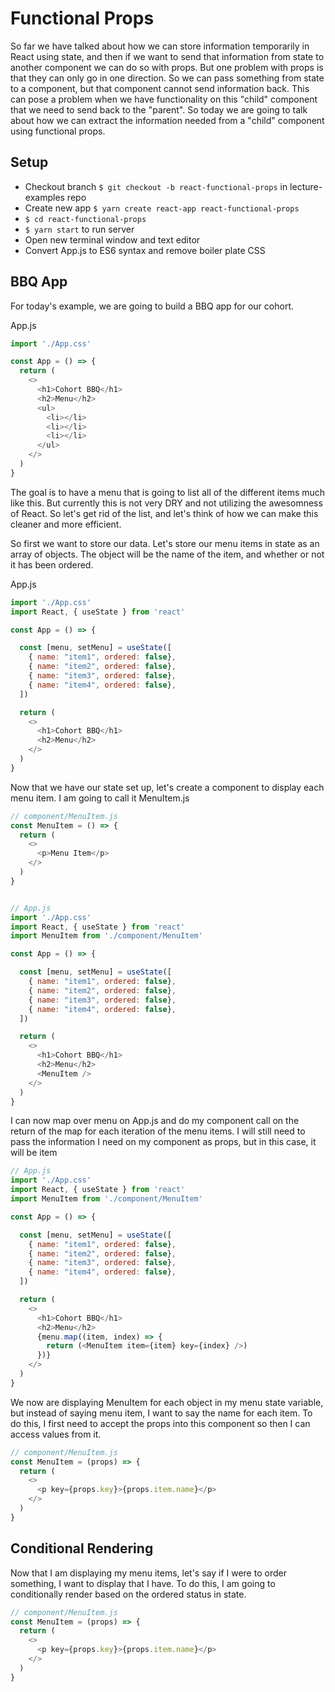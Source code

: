 # Functional Props
So far we have talked about how we can store information temporarily in React using state, and then if we want to send that information from state to another component we can do so with props.  But one problem with props is that they can only go in one direction.  So we can pass something from state to a component, but that component cannot send information back.  This can pose a problem when we have functionality on this "child" component that we need to send back to the "parent".  So today we are going to talk about how we can extract the information needed from a "child" component using functional props.

## Setup
- Checkout branch `$ git checkout -b react-functional-props` in lecture-examples repo
- Create new app `$ yarn create react-app react-functional-props`
- `$ cd react-functional-props`
- `$ yarn start` to run server
- Open new terminal window and text editor
- Convert App.js to ES6 syntax and remove boiler plate CSS

## BBQ App
For today's example, we are going to build a BBQ app for our cohort.

App.js
```javascript
import './App.css'

const App = () => {
  return (
    <>
      <h1>Cohort BBQ</h1>
      <h2>Menu</h2>
      <ul>
        <li></li>
        <li></li>
        <li></li>
      </ul>
    </>
  )
}
```

The goal is to have a menu that is going to list all of the different items much like this.  But currently this is not very DRY and not utilizing the awesomness of React.  So let's get rid of the list, and let's think of how we can make this cleaner and more efficient.

So first we want to store our data.  Let's store our menu items in state as an array of objects.  The object will be the name of the item, and whether or not it has been ordered.

App.js
```javascript
import './App.css'
import React, { useState } from 'react'

const App = () => {

  const [menu, setMenu] = useState([
    { name: "item1", ordered: false},
    { name: "item2", ordered: false},
    { name: "item3", ordered: false},
    { name: "item4", ordered: false},
  ])

  return (
    <>
      <h1>Cohort BBQ</h1>
      <h2>Menu</h2>
    </>
  )
}
```

Now that we have our state set up, let's create a component to display each menu item.  I am going to call it MenuItem.js


```javascript
// component/MenuItem.js
const MenuItem = () => {
  return (
    <>
      <p>Menu Item</p>
    </>
  )
}


// App.js
import './App.css'
import React, { useState } from 'react'
import MenuItem from './component/MenuItem'

const App = () => {

  const [menu, setMenu] = useState([
    { name: "item1", ordered: false},
    { name: "item2", ordered: false},
    { name: "item3", ordered: false},
    { name: "item4", ordered: false},
  ])

  return (
    <>
      <h1>Cohort BBQ</h1>
      <h2>Menu</h2>
      <MenuItem />
    </>
  )
}
```

I can now map over menu on App.js and do my component call on the return of the map for each iteration of the menu items.  I will still need to pass the information I need on my component as props, but in this case, it will be item

```javascript
// App.js
import './App.css'
import React, { useState } from 'react'
import MenuItem from './component/MenuItem'

const App = () => {

  const [menu, setMenu] = useState([
    { name: "item1", ordered: false},
    { name: "item2", ordered: false},
    { name: "item3", ordered: false},
    { name: "item4", ordered: false},
  ])

  return (
    <>
      <h1>Cohort BBQ</h1>
      <h2>Menu</h2>
      {menu.map((item, index) => {
        return (<MenuItem item={item} key={index} />)
      })}
    </>
  )
}
```

We now are displaying MenuItem for each object in my menu state variable, but instead of saying menu item, I want to say the name for each item.  To do this, I first need to accept the props into this component so then I can access values from it.

```javascript
// component/MenuItem.js
const MenuItem = (props) => {
  return (
    <>
      <p key={props.key}>{props.item.name}</p>
    </>
  )
}
```

## Conditional Rendering
Now that I am displaying my menu items, let's say if I were to order something, I want to display that I have.  To do this, I am going to conditionally render based on the ordered status in state.

```javascript
// component/MenuItem.js
const MenuItem = (props) => {
  return (
    <>
      <p key={props.key}>{props.item.name}</p>
    </>
  )
}
```